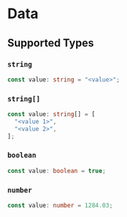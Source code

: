 # Data


## Supported Types

### `string`

```typescript
const value: string = "<value>";
```

### `string[]`

```typescript
const value: string[] = [
  "<value 1>",
  "<value 2>",
];
```

### `boolean`

```typescript
const value: boolean = true;
```

### `number`

```typescript
const value: number = 1284.03;
```

